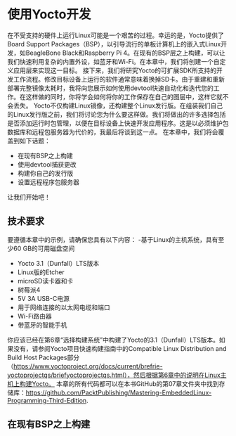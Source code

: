 # 使用Yocto开发
在不受支持的硬件上运行Linux可能是一个艰苦的过程。幸运的是，Yocto提供了Board Support Packages（BSP），以引导流行的单板计算机上的嵌入式Linux开发，如BeagleBone Black和Raspberry Pi 4。在现有的BSP层之上构建，可以让我们快速利用复杂的内置外设，如蓝牙和Wi-Fi。在本章中，我们将创建一个自定义应用层来实现这一目标。
接下来，我们将研究Yocto的可扩展SDK所支持的开发工作流程。修改目标设备上运行的软件通常意味着换掉SD卡。由于重建和重新部署完整镜像太耗时，我将向您展示如何使用devtool快速自动化和迭代您的工作。在这样做的同时，你将学会如何将你的工作保存在自己的图层中，这样它就不会丢失。
Yocto不仅构建Linux镜像，还构建整个Linux发行版。在组装我们自己的Linux发行版之前，我们将讨论您为什么要这样做。我们将做出的许多选择包括是否添加运行时包管理，以便在目标设备上快速开发应用程序。这是以必须维护包数据库和远程包服务器为代价的，我最后将谈到这一点。
在本章中，我们将会覆盖到如下话题：
- 在现有BSP之上构建
- 使用devtool捕获更改
- 构建你自己的发行版
- 设置远程程序包服务器

让我们开始吧！

## 技术要求
要遵循本章中的示例，请确保您具有以下内容：
-基于Linux的主机系统，具有至少60 GB的可用磁盘空间
- Yocto 3.1（Dunfall）LTS版本
- Linux版的Etcher
- microSD读卡器和卡
- 树莓派4
- 5V 3A USB-C电源
- 用于网络连接的以太网电缆和端口
- Wi-Fi路由器
- 带蓝牙的智能手机

你应该已经在第6章“选择构建系统”中构建了Yocto的3.1（Dunfall）LTS版本。如果没有，请参阅Yocto项目快速构建指南中的Compatible Linux Distribution and Build Host Packages部分（https://www.yoctoproject.org/docs/current/brefrie-yoctoprojectqs/briefyoctoprojectqs.html），然后根据第6章中的说明在Linux主机上构建Yocto。
本章的所有代码都可以在本书GitHub的第07章文件夹中找到存储库：https://github.com/PacktPublishing/Mastering-EmbeddedLinux-Programming-Third-Edition.

## 在现有BSP之上构建